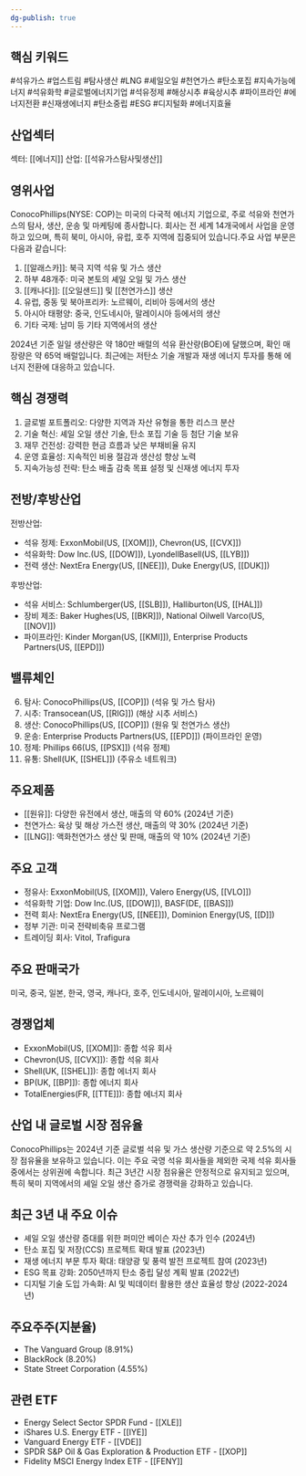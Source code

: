 ```yaml
---
dg-publish: true
---
```

## 핵심 키워드

#석유가스 #업스트림 #탐사생산 #LNG #셰일오일 #천연가스 #탄소포집 #지속가능에너지 #석유화학 #글로벌에너지기업 #석유정제 #해상시추 #육상시추 #파이프라인 #에너지전환 #신재생에너지 #탄소중립 #ESG #디지털화 #에너지효율

## 산업섹터

섹터: [[에너지]]
산업: [[석유가스탐사및생산]]

## 영위사업

ConocoPhillips(NYSE: COP)는 미국의 다국적 에너지 기업으로, 주로 석유와 천연가스의 탐사, 생산, 운송 및 마케팅에 종사합니다. 회사는 전 세계 14개국에서 사업을 운영하고 있으며, 특히 북미, 아시아, 유럽, 호주 지역에 집중되어 있습니다.주요 사업 부문은 다음과 같습니다:

1. [[알래스카]]: 북극 지역 석유 및 가스 생산
2. 하부 48개주: 미국 본토의 셰일 오일 및 가스 생산
3. [[캐나다]]: [[오일샌드]] 및 [[천연가스]] 생산
4. 유럽, 중동 및 북아프리카: 노르웨이, 리비아 등에서의 생산
5. 아시아 태평양: 중국, 인도네시아, 말레이시아 등에서의 생산
6. 기타 국제: 남미 등 기타 지역에서의 생산

2024년 기준 일일 생산량은 약 180만 배럴의 석유 환산량(BOE)에 달했으며, 확인 매장량은 약 65억 배럴입니다. 최근에는 저탄소 기술 개발과 재생 에너지 투자를 통해 에너지 전환에 대응하고 있습니다.

## 핵심 경쟁력

1. 글로벌 포트폴리오: 다양한 지역과 자산 유형을 통한 리스크 분산
2. 기술 혁신: 셰일 오일 생산 기술, 탄소 포집 기술 등 첨단 기술 보유
3. 재무 건전성: 강력한 현금 흐름과 낮은 부채비율 유지
4. 운영 효율성: 지속적인 비용 절감과 생산성 향상 노력
5. 지속가능성 전략: 탄소 배출 감축 목표 설정 및 신재생 에너지 투자

## 전방/후방산업

전방산업:

- 석유 정제: ExxonMobil(US, [[XOM]]), Chevron(US, [[CVX]])
- 석유화학: Dow Inc.(US, [[DOW]]), LyondellBasell(US, [[LYB]])
- 전력 생산: NextEra Energy(US, [[NEE]]), Duke Energy(US, [[DUK]])

후방산업:

- 석유 서비스: Schlumberger(US, [[SLB]]), Halliburton(US, [[HAL]])
- 장비 제조: Baker Hughes(US, [[BKR]]), National Oilwell Varco(US, [[NOV]])
- 파이프라인: Kinder Morgan(US, [[KMI]]), Enterprise Products Partners(US, [[EPD]])

## 밸류체인

6. 탐사: ConocoPhillips(US, [[COP]]) (석유 및 가스 탐사)
7. 시추: Transocean(US, [[RIG]]) (해상 시추 서비스)
8. 생산: ConocoPhillips(US, [[COP]]) (원유 및 천연가스 생산)
9. 운송: Enterprise Products Partners(US, [[EPD]]) (파이프라인 운영)
10. 정제: Phillips 66(US, [[PSX]]) (석유 정제)
11. 유통: Shell(UK, [[SHEL]]) (주유소 네트워크)

## 주요제품

- [[원유]]: 다양한 유전에서 생산, 매출의 약 60% (2024년 기준)
- 천연가스: 육상 및 해상 가스전 생산, 매출의 약 30% (2024년 기준)
- [[LNG]]: 액화천연가스 생산 및 판매, 매출의 약 10% (2024년 기준)

## 주요 고객

- 정유사: ExxonMobil(US, [[XOM]]), Valero Energy(US, [[VLO]])
- 석유화학 기업: Dow Inc.(US, [[DOW]]), BASF(DE, [[BAS]])
- 전력 회사: NextEra Energy(US, [[NEE]]), Dominion Energy(US, [[D]])
- 정부 기관: 미국 전략비축유 프로그램
- 트레이딩 회사: Vitol, Trafigura

## 주요 판매국가

미국, 중국, 일본, 한국, 영국, 캐나다, 호주, 인도네시아, 말레이시아, 노르웨이

## 경쟁업체

- ExxonMobil(US, [[XOM]]): 종합 석유 회사
- Chevron(US, [[CVX]]): 종합 석유 회사
- Shell(UK, [[SHEL]]): 종합 에너지 회사
- BP(UK, [[BP]]): 종합 에너지 회사
- TotalEnergies(FR, [[TTE]]): 종합 에너지 회사

## 산업 내 글로벌 시장 점유율

ConocoPhillips는 2024년 기준 글로벌 석유 및 가스 생산량 기준으로 약 2.5%의 시장 점유율을 보유하고 있습니다. 이는 주요 국영 석유 회사들을 제외한 국제 석유 회사들 중에서는 상위권에 속합니다. 최근 3년간 시장 점유율은 안정적으로 유지되고 있으며, 특히 북미 지역에서의 셰일 오일 생산 증가로 경쟁력을 강화하고 있습니다.

## 최근 3년 내 주요 이슈

- 셰일 오일 생산량 증대를 위한 퍼미안 베이슨 자산 추가 인수 (2024년)
- 탄소 포집 및 저장(CCS) 프로젝트 확대 발표 (2023년)
- 재생 에너지 부문 투자 확대: 태양광 및 풍력 발전 프로젝트 참여 (2023년)
- ESG 목표 강화: 2050년까지 탄소 중립 달성 계획 발표 (2022년)
- 디지털 기술 도입 가속화: AI 및 빅데이터 활용한 생산 효율성 향상 (2022-2024년)

## 주요주주(지분율)

- The Vanguard Group (8.91%)
- BlackRock (8.20%)
- State Street Corporation (4.55%)

## 관련 ETF

- Energy Select Sector SPDR Fund - [[XLE]]
- iShares U.S. Energy ETF - [[IYE]]
- Vanguard Energy ETF - [[VDE]]
- SPDR S&P Oil & Gas Exploration & Production ETF - [[XOP]]
- Fidelity MSCI Energy Index ETF - [[FENY]]